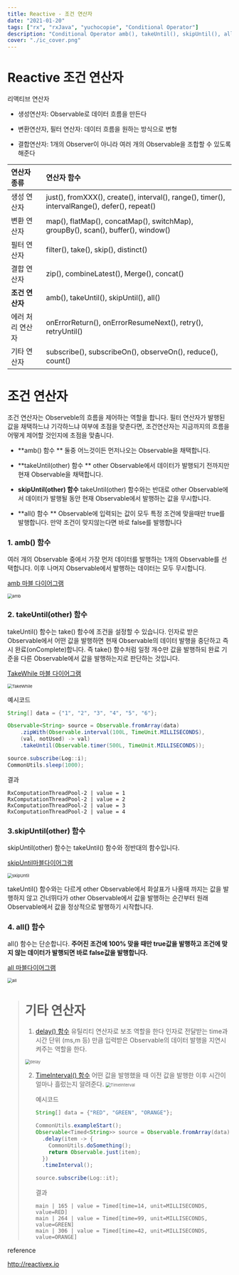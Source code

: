 ```yaml
---
title: Reactive - 조건 연산자
date: "2021-01-20"
tags: ["rx", "rxJava", "yuchocopie", "Conditional Operator"]
description: "Conditional Operator amb(), takeUntil(), skipUntil(), all()"
cover: "./ic_cover.png"
---
```


# Reactive 조건 연산자

리액티브 연산자

- 생성연산자: Observable로 데이터 흐름을 만든다

- 변환연산자, 필터 연산자: 데이터 흐름을 원하는 방식으로 변형

- 결합연산자: 1개의 Observer이 아니라 여러 개의 Observable을 조합할 수 있도록 해준다

| 연산자 종류      | 연산자 함수                                                                                   |
| :--------------- | :-------------------------------------------------------------------------------------------- |
| 생성 연산자      | just(), fromXXX(), create(), interval(), range(), timer(), intervalRange(), defer(), repeat() |
| 변환 연산자      | map(), flatMap(), concatMap(), switchMap), groupBy(), scan(), buffer(), window()              |
| 필터 연산자      | filter(), take(), skip(), distinct()                                                          |
| 결합 연산자      | zip(), combineLatest(), Merge(), concat()                                                     |
| **조건 연산자**  | amb(), takeUntil(), skipUntil(), all()                                                        |
| 에러 처리 연산자 | onErrorReturn(), onErrorResumeNext(), retry(), retryUntil()                                   |
| 기타 연산자      | subscribe(), subscribeOn(), observeOn(), reduce(), count()                                    |

# 조건 연산자

조건 연산자는 Observeble의 흐름을 제어하는 역할을 합니다. 필터 연산자가 발행된 값을 채택하느냐 기각하느냐 여부에 초점을 맞춘다면, 조건연산자는 지금까지의 흐름을 어떻게 제어할 것인지에 초점을 맞춤니다.

- **amb() 함수 ** 둘중 어느것이든 먼저나오는 Observable을 채택합니다.
- **takeUntil(other) 함수 ** other Observable에서 데이터가 발행되기 전까지만 현재 Observable을 채택합니다.
- **skipUntil(other) 함수** takeUntil(other) 함수와는 반대로 other Observable에서 데이터가 발행될 동안 현재 Observable에서 발행하는 값을 무시합니다.

- **all() 함수 ** Observable에 입력되는 값이 모두 특정 조건에 맞을때만 true를 발행합니다. 만약 조건이 맞지않는다면 바로 false를 발행합니다

### 1. amb() 함수

여러 개의 Observable 중에서 가장 먼저 데이터를 발행하는 1개의 Observable를 선택합니다. 이후 나머지 Observable에서 발행하는 데이터는 모두 무시합니다.

[amb 마블 다이어그램](http://reactivex.io/documentation/operators/amb.html)

<img src="./images/amb.png" alt="amb" style="zoom:67%;" />

### 2. takeUntil(other) 함수

takeUntil() 함수는 take() 함수에 조건을 설정할 수 있습니다.
인자로 받은 Observable에서 어떤 값을 발행하면 현재 Observable의 데이터 발행을 중단하고 즉시 완료(onComplete)합니다. 즉 take() 함수처럼 일정 개수만 값을 발행하되 완료 기준을 다른 Observable에서 값을 발행하는지로 판단하는 것입니다.

[TakeWhile 마블 다이어그램](http://reactivex.io/documentation/operators/takewhile.html)

<img src="./images/takeWhile.c.png" alt="TakeWhile" style="zoom:67%;" />

예시코드

```java
String[] data = {"1", "2", "3", "4", "5", "6"};

Observable<String> source = Observable.fromArray(data)
    .zipWith(Observable.interval(100L, TimeUnit.MILLISECONDS),
    (val, notUsed) -> val)
    .takeUntil(Observable.timer(500L, TimeUnit.MILLISECONDS));

source.subscribe(Log::i);
CommonUtils.sleep(1000);
```

결과

```
RxComputationThreadPool-2 | value = 1
RxComputationThreadPool-2 | value = 2
RxComputationThreadPool-2 | value = 3
RxComputationThreadPool-2 | value = 4
```

### 3.skipUntil(other) 함수

skipUntil(other) 함수는 takeUntil() 함수와 정반대의 함수입니다.

[skipUntil마블다이어그램](http://reactivex.io/documentation/operators/skipuntil.html)

<img src="./images/skipUntil.png" alt="skipUntil" style="zoom:67%;" />

takeUntil() 함수와는 다르게 other Observable에서 화살표가 나올때 까지는 값을 발행하지 않고 건너뛰다가 other Observable에서 값을 발행하는 순간부터 원래 Observable에서 값을 정상적으로 발행하기 시작합니다.

### 4. all() 함수

all() 함수는 단순합니다. **주어진 조건에 100% 맞을 때만 true값을 발행하고 조건에 맞지 않는 데이터가 발행되면 바로 false값을 발행합니다.**

[all 마블다이어그램](http://reactivex.io/documentation/operators/all.html)

<img src="./images/all.png" alt="all" style="zoom:67%;" />

> # 기타 연산자
>
> 1.  [delay() 함수](http://reactivex.io/documentation/operators/delay.html)
>     유틸리티 연산자로 보조 역할을 한다
>     인자로 전달받는 time과 시간 단위 (ms,m 등) 만큼 입력받은 Observable의 데이터 발행을 지연시켜주는 역할을 한다.
>
>    <img src="./images/delay.png" alt="delay" style="zoom:67%;" />
>
> 2. [TimeInterval() 함수](http://reactivex.io/documentation/operators/timeinterval.html)
>    어떤 값을 발행했을 때 이전 값을 발행한 이후 시간이 얼마나 흘렀는지 알려준다.
>    <img src="./images/timeInterval.png" alt="TimeInterval" style="zoom:67%;" />
>
>    예시코드
>
>    ```java
>    String[] data = {"RED", "GREEN", "ORANGE"};
>
>    CommonUtils.exampleStart();
>    Observable<Timed<String>> source = Observable.fromArray(data)
>      .delay(item -> {
>        CommonUtils.doSomething();
>        return Observable.just(item);
>      })
>      .timeInterval();
>
>    source.subscribe(Log::it);
>    ```
>
>    결과
>
>    ```
>    main | 165 | value = Timed[time=14, unit=MILLISECONDS, value=RED]
>    main | 264 | value = Timed[time=99, unit=MILLISECONDS, value=GREEN]
>    main | 306 | value = Timed[time=42, unit=MILLISECONDS, value=ORANGE]
>    ```

reference

http://reactivex.io
